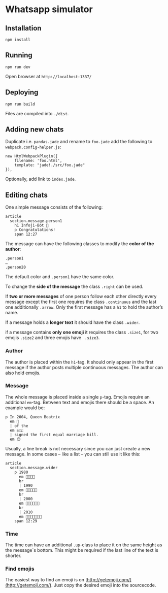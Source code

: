 # Whatsapp simulator

## Installation
```
npm install
```

## Running
```
npm run dev
```

Open browser at `http://localhost:1337/`

## Deploying
```
npm run build
```

Files are compiled into `./dist`.

## Adding new chats
Duplicate i.e. `pandas.jade` and rename to `foo.jade` add the following to `webpack.config-helper.js`:

```
new HtmlWebpackPlugin({
	filename: 'foo.html',
	template: "jade!./src/foo.jade"
}),
```

Optionally, add link to `index.jade`.

## Editing chats
One simple message consists of the following:

```
article
  section.message.person1
    h1 Infoji-Bot 🤖
    p Congratulations!
    span 12:27
```

The message can have the following classes to modify the **color of the author**:

```
.person1
…
.person20
```

The default color and `.person1` have the same color.

To change the **side of the message** the class `.right` can be used.

If **two or more messages** of one person follow each other directly every message except the first one requires the class `.continuous` and the last one additionally `.arrow`. Only the first message has a `h1` to hold the author’s name.

If a message holds a **longer text** it should have the class `.wider`.

if a message contains **only one emoji** it requires the class `.size1`, for two emojis `.size2` and three emojis have `
.size3`.

### Author
The author is placed within the `h1`-tag. It should only appear in the first message if the author posts multiple continuous messages. The author can also hold emojis.

### Message
The whole message is placed inside a single `p`-tag. Emojis require an additional `em`-tag. Between text and emojis there should be a space. An example would be:

```
p In 2004, Queen Beatrix 
  em 👑 
  | of the 
  em 🇳🇱 
  | signed the first equal marriage bill.   
  em 😊
```

Usually, a line break is not necessary since you can just create a new message. In some cases – like a list – you can still use it like this:

```
article
  section.message.wider
    p 1980 
      em 👤👤👤👤
      br
      | 1990 
      em 👤👤👤👤👤
      br
      | 2000 
      em 👤👤👤👤👤👤
      br
      | 2010 
      em 👤👤👤👤👤👤👤
    span 12:29
```

### Time
The time can have an additional `.up`-class to place it on the same height as the message`s bottom. This might be required if the last line of the text is shorter.

### Find emojis
The easiest way to find an emoji is on [http://getemoji.com/](http://getemoji.com/). Just copy the desired emoji into the sourcecode.
